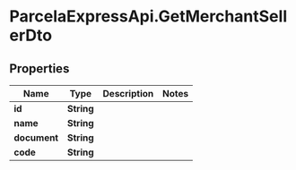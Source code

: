 # ParcelaExpressApi.GetMerchantSellerDto

## Properties

Name | Type | Description | Notes
------------ | ------------- | ------------- | -------------
**id** | **String** |  | 
**name** | **String** |  | 
**document** | **String** |  | 
**code** | **String** |  | 


